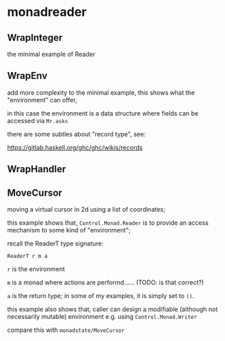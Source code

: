 # monadreader

## WrapInteger

the minimal example of Reader

## WrapEnv

add more complexity to the minimal example, this shows what the
"environment" can offer,

in this case the environment is a data structure where fields
can be accessed via `Mr.asks`

there are some subtles about "record type", see:

https://gitlab.haskell.org/ghc/ghc/wikis/records

## WrapHandler

## MoveCursor

moving a virtual cursor in 2d using a list of coordinates;

this example shows that, `Control.Monad.Reader` is to provide
an access mechanism to some kind of "environment";

recall the ReaderT type signature:

`ReaderT r m a`

`r` is the environment

`m` is a monad where actions are performd...... (TODO: is that correct?)

`a` is the return type; in some of my examples, it is simply set
to `()`.

this example also shows that,
caller can design a modifiable (although not necessarily mutable)
environment e.g. using `Control.Monad.Writer`

compare this with `monadstate/MoveCursor`
